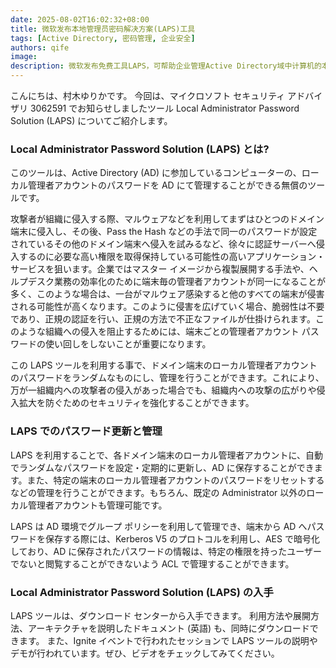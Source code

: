 ```yaml
---
date: 2025-08-02T16:02:32+08:00
title: 微软发布本地管理员密码解决方案(LAPS)工具
tags: [Active Directory, 密码管理, 企业安全]
authors: qife
image: 
description: 微软发布免费工具LAPS，可帮助企业管理Active Directory域中计算机的本地管理员账户密码，通过随机化密码防止横向渗透攻击，提升企业网络安全防护能力。
---
```


こんにちは、村木ゆりかです。
今回は、マイクロソフト セキュリティ アドバイザリ 3062591 でお知らせしましたツール Local Administrator Password Solution (LAPS) についてご紹介します。

### Local Administrator Password Solution (LAPS) とは?
このツールは、Active Directory (AD) に参加しているコンピューターの、ローカル管理者アカウントのパスワードを AD にて管理することができる無償のツールです。

攻撃者が組織に侵入する際、マルウェアなどを利用してまずはひとつのドメイン端末に侵入し、その後、Pass the Hash などの手法で同一のパスワードが設定されているその他のドメイン端末へ侵入を試みるなど、徐々に認証サーバーへ侵入するのに必要な高い権限を取得保持している可能性の高いアプリケーション・サービスを狙います。企業ではマスター イメージから複製展開する手法や、ヘルプデスク業務の効率化のために端末毎の管理者アカウントが同一になることが多く、このような場合は、一台がマルウェア感染すると他のすべての端末が侵害される可能性が高くなります。このように侵害を広げていく場合、脆弱性は不要であり、正規の認証を行い、正規の方法で不正なファイルが仕掛けられます。このような組織への侵入を阻止するためには、端末ごとの管理者アカウント パスワードの使い回しをしないことが重要になります。

この LAPS ツールを利用する事で、ドメイン端末のローカル管理者アカウントのパスワードをランダムなものにし、管理を行うことができます。これにより、万が一組織内への攻撃者の侵入があった場合でも、組織内への攻撃の広がりや侵入拡大を防ぐためのセキュリティを強化することができます。

### LAPS でのパスワード更新と管理
LAPS を利用することで、各ドメイン端末のローカル管理者アカウントに、自動でランダムなパスワードを設定・定期的に更新し、AD に保存することができます。また、特定の端末のローカル管理者アカウントのパスワードをリセットするなどの管理を行うことができます。もちろん、既定の Administrator 以外のローカル管理者アカウントも管理可能です。

LAPS は AD 環境でグループ ポリシーを利用して管理でき、端末から AD へパスワードを保存する際には、Kerberos V5 のプロトコルを利用し、AES で暗号化しており、AD に保存されたパスワードの情報は、特定の権限を持ったユーザーでないと閲覧することができないよう ACL で管理することができます。

### Local Administrator Password Solution (LAPS) の入手
LAPS ツールは、ダウンロード センターから入手できます。
利用方法や展開方法、アーキテクチャを説明したドキュメント (英語) も、同時にダウンロードできます。
また、Ignite イベントで行われたセッションで LAPS ツールの説明やデモが行われています。ぜひ、ビデオをチェックしてみてください。